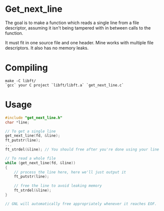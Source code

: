 # Get_next_line

The goal is to make a function which reads a single line from a file descriptor, assuming it isn't being tampered with in between calls to the function.

It must fit in one source file and one header. Mine works with multiple file descriptors. It also has no memory leaks.

# Compiling

    make -C libft/
    `gcc` your C project `libft/libft.a` `get_next_line.c`

# Usage

```c
#include "get_next_line.h"
char *line;

// To get a single line
get_next_line(fd, &line);
ft_putstr(line);
...
ft_strdel(&line); // You should free after you're done using your line

// To read a whole file
while (get_next_line(fd, &line))
{
	// process the line here, here we'll just output it
	ft_putstr(line);
	
	// free the line to avoid leaking memory
	ft_strdel(&line);
}

// GNL will automatically free appropriately whenever it reaches EOF.
```
